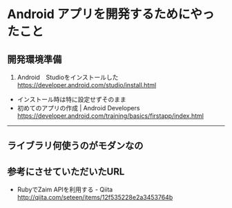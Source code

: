 # Android アプリを開発するためにやったこと
## 開発環境準備
1. Android　Studioをインストールした　https://developer.android.com/studio/install.html
- インストール時は特に設定せずそのまま
- 初めてのアプリの作成 | Android Developers https://developer.android.com/training/basics/firstapp/index.html
---
## ライブラリ何使うのがモダンなの

## 参考にさせていただいたURL
- RubyでZaim APIを利用する - Qiita http://qiita.com/seteen/items/12f535228e2a3453764b
